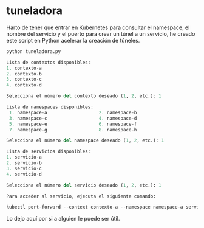 # tuneladora

Harto de tener que entrar en Kubernetes para consultar el namespace, el nombre del servicio y el puerto para crear un túnel a un servicio, he creado este script en Python acelerar la creación de túneles.

```python
python tuneladora.py

Lista de contextos disponibles:
1. contexto-a
2. contexto-b
3. contexto-c
4. contexto-d

Selecciona el número del contexto deseado (1, 2, etc.): 1

Lista de namespaces disponibles:
 1. namespace-a                   2. namespace-b
 3. namespace-c                   4. namespace-d
 5. namespace-e                   6. namespace-f
 7. namespace-g                   8. namespace-h

Selecciona el número del namespace deseado (1, 2, etc.): 1

Lista de servicios disponibles:
1. servicio-a
2. servicio-b
3. servicio-c
4. servicio-d

Selecciona el número del servicio deseado (1, 2, etc.): 1

Para acceder al servicio, ejecuta el siguiente comando:

kubectl port-forward --context contexto-a --namespace namespace-a service/servicio-a 9306:9306 --address 0.0.0.0
```

Lo dejo aquí por si a alguien le puede ser útil.
